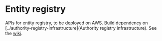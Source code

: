 Entity registry
==============================================

APIs for entity registry, to be deployed on AWS. Build dependency on [../authority-registry-infrastructure](Authority registry infrastructure). See the [wiki](wiki).